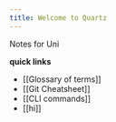 ```yaml
---
title: Welcome to Quartz
---
```

Notes for Uni

**quick links**
- [[Glossary of terms]]
- [[Git Cheatsheet]]
- [[CLI commands]]
- [[hi]]